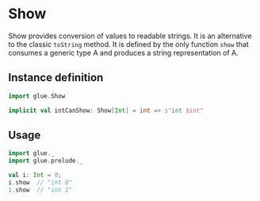 # Show

Show provides conversion of values to readable strings. It is an alternative to the classic `toString` method. It is defined by the only function `show` that consumes a generic type A and produces a string representation of A.

## Instance definition

```scala
import glue.Show

implicit val intCanShow: Show[Int] = int => s"int $int"
```

## Usage

```scala
import glue._
import glue.prelude._

val i: Int = 0;
i.show  // "int 0"
1.show  // "int 1"
```
